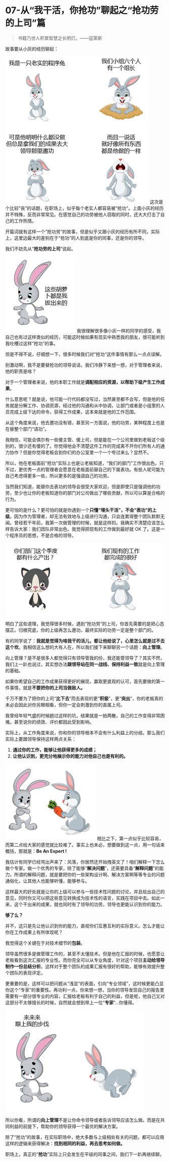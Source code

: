 # 07-从“我干活，你抢功”聊起之“抢功劳的上司”篇

> 书籍乃世人积累智慧之长明灯。——寇第斯

故事要从小灰的经历聊起：

![图片描述](./assets/5dfca6770001d9ec04530465.png)
这次是个比较“丧”的话题，在职场上，似乎每个老实人都容易被“抢功”。上面小灰的经历并不特殊，反而非常常见。在感觉自己的功劳被他人窃取的同时，还大大打击了自己的工作热情。

开篇词就有这样一个“抢功劳”的故事，但是似乎又跟小灰的经历有所不同，实际上，这里边最大的差别在于“抢功”的人到底是你的同事，还是你的领导。

我们不妨先从“**抢功劳的上司**”说起。

![图片描述](./assets/5dfca6920001d40402220241.png)
我很理解很多像小灰一样的同学的感受，我自己也有过这样类似的经历，可能这时候如果有现实中熟悉我的朋友，很可能听到我吐槽过这样“抢功”的事。

但是不得不说，仔细想一下，很多时候我们对“抢功“这件事情有那么一点点误解。

别激动啊，我不是要替抢功的领导说话，我们冷静下来想一想，对于管理者来说，他的职责是啥？

对于一个管理者来说，他的本职工作就是**调配相应的资源，以帮助下级产生工作成果**。

什么意思呢？就是说，他可能一行代码都没写过，当然甚至都不会写，但是他的任务就是分解工作、协调资源，经过他的沟通和从中协调，让部门或者是小组里的人员完成上级下达的命令，获得工作成果，这本来就是他的工作范围。

从这个角度来说，他去邀功没有错，甚至另一方面说，他的功劳，某种程度上也是在替整个部门“请功”。

我相信，可能会偶尔有一些傻主管、傻上司，但是能在一个公司里做到老板这个级别的，很少还有傻的了。你觉得他会不清楚这件工作的完成离不开你们所有人的通力协作？但是你觉得老板会到你们的办公室里一个一个夸过来么？显然不。

所以，他在老板面前“抢功”实际上也是让老板知道，“我们的部门”工作很出色。只不过，更优秀一点的管理者会愿意在老板面前替自己的下属表功。有些人呢可能为自己考虑得更多一些，所以更多的是强调自己的功劳。

当然我们知道，能替你去表功的领导会很受大家欢迎，但是即使只是强调他的功劳，至少也让你的老板知道你的部门对公司做出了哪些贡献，所以可以算是合格的行为。

更可怕的是什么？更可怕的就是你遇到一个**只懂“埋头干活”，不会“表功”的上级**。因为作为管理者，却无法有效地与上级进行沟通，只会连累得整个团队默默无闻。曾经若干年前，我第一次做管理的时候，就是这样的。我确实不清楚应该怎么样告诉大家：我们团队非常出色。我觉得把现有的工作做到最好就 OK 了。这是一个程序员的思想，不是合格的领导。

![图片描述](./assets/5dfca6b400017a5c05200235.png)

明白了这些道理，我觉得很多时候，遇到“抢功劳”的上司，你首先需要的是把心态摆正。归根究底，你的上级再怎么邀功，最终实际的功劳一定是整个部门的。

有的同学说了：**我就是觉得为啥我干的活儿，都让他给说了，心里怎么就是过不去这个坎**。我相信这么想的大有人在，所以我们接下来聊聊另一个话题：**向上管理**。

向上管理？是不是很多人都觉得只有领导管我的份，我还能管领导了？其实不然，我们上一趴也说过，其实想办法**跟领导站在同一战线、保持利益一致**就是向上管理的基础。

如果你希望自己的工作成果获得更好的展现，赢取更直观的认可，首先要做的第一件事情，就是**不要把你的上司当做敌人。**

千万不要为了把你的上司“**比下去**”而去表现的更“**积极**”，更“**突出**”，你的老板真的未必会因此对你另眼相看，但你一定会刺激到你的直属上司。

我曾经年轻气盛的时候趟过这样的坑，结果就是一拍两散，自己的工作变得非常困难。甚至说你的绩效、评价都因此受到影响。

实际上，从工作角度来说，你和你的领导根本不会有什么利益上的分歧。那么我们实际上要跟领导保持这样两点关系：

1. **通过你的工作，能够让他获得更多的成绩；**
2. **让他认识到，更充分地展示你的能力对他自己也是有利的。**

![图片描述](./assets/5dfca6dd00011c8f02860242.png)
相比之下，第一点似乎比较容易，而第二点给大家的感觉就比较难了。事实上也未必，想要做到这一点，用一句话来概括，那就是：**Be An Expert !**

我估计有同学已经骂出声来了：风落，你居然还开始拽英文了！咱们解释一下怎么做个专家。做一个优秀的专家，除了能够“**解决问题**”，还需要具备“**解释问题**”的能力。所谓的解释问题，就是要把你的一些架构设计啊、解决方案啊等等专业的问题通俗化，让其他人也能够听懂，能够参与。

这样最大的好处就是让你的上级可以参与一些技术性问题的讨论，并且给出自己的意见，同时你又可以把这些意见转换成为技术性的语言，实践在项目中去。如此一来，这个干出来的成果，就也同时有了领导的功劳，领导也更能认识到你的能力。

**够了么？**

并不，这只是先让他认识到你的能力，直视你们互惠互利的实际意义。怎么才能让你在工作成果上有所体现呢？

我觉得这个关键在于对技术细节的**包装**。

领导虽然很多是做管理工作的，甚至不太懂技术。但是他在汇报的时候，也愿意让老板看到这次汇报的专业性。而你完全可以从专业角度，针对这个项目**主动给领导制作一份总结分析**。这样对于整个团队的成果汇报有很好的帮助，能够有效提升整个团队的表现评定。

更重要的是，这样可以把问题从“浅显”的表面，引向“专业领域”，这时候更能凸显你这个“专家”的重要性。再功利一点，你来想一想，当你的领导发现自己的报告里需要有一部分很专业的内容，汇报给老板有利于自己的利益，但是呢，他自己又对这部分不太够擅长的时候，自然就会想到带上一位“**专家**”…你懂得。

![图片描述](./assets/5dfca6fa000161fd04370320.png)

所以你看，所谓的**向上管理**不是让你命令领导或者告诉领导应该怎么做。而是在共同利益的前提下，帮助你的领导获得一个最优的解决方案。

除了“抢功”的故事，在实际职场中，绝大多数与上级相处有关的问题，都可以应用这样的逻辑来获得解决：**找到相同的利益，再去思考如何做。**

职场上，真正的“**抢功**”实际上只会发生在平级的同事之间，我们下一趴再继续聊。
